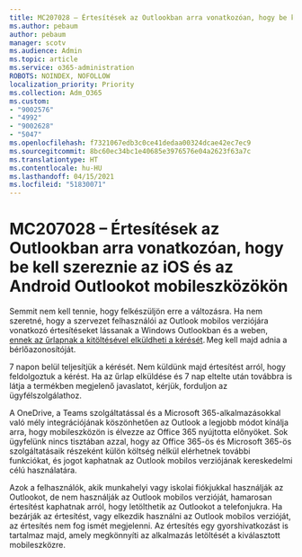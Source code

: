 ```yaml
---
title: MC207028 – Értesítések az Outlookban arra vonatkozóan, hogy be kell szereznie az iOS és az Android Outlookot mobileszközökön
ms.author: pebaum
author: pebaum
manager: scotv
ms.audience: Admin
ms.topic: article
ms.service: o365-administration
ROBOTS: NOINDEX, NOFOLLOW
localization_priority: Priority
ms.collection: Adm_O365
ms.custom:
- "9002576"
- "4992"
- "9002628"
- "5047"
ms.openlocfilehash: f7321067edb3c0ce41dedaa00324dcae42ec7ec9
ms.sourcegitcommit: 8bc60ec34bc1e40685e3976576e04a2623f63a7c
ms.translationtype: HT
ms.contentlocale: hu-HU
ms.lasthandoff: 04/15/2021
ms.locfileid: "51830071"
---
```

# <a name="mc207028---notifications-in-outlook-to-obtain-outlook-for-ios-and-android-on-mobile-devices"></a>MC207028 – Értesítések az Outlookban arra vonatkozóan, hogy be kell szereznie az iOS és az Android Outlookot mobileszközökön

Semmit nem kell tennie, hogy felkészüljön erre a változásra. Ha nem szeretné, hogy a szervezet felhasználói az Outlook mobilos verziójára vonatkozó értesítéseket lássanak a Windows Outlookban és a weben, [ennek az űrlapnak a kitöltésével elküldheti a kérését](https://aka.ms/MC207028). Meg kell majd adnia a bérlőazonosítóját. 

7 napon belül teljesítjük a kérését. Nem küldünk majd értesítést arról, hogy feldolgoztuk a kérést. Ha az űrlap elküldése és 7 nap eltelte után továbbra is látja a termékben megjelenő javaslatot, kérjük, forduljon az ügyfélszolgálathoz.

A OneDrive, a Teams szolgáltatással és a Microsoft 365-alkalmazásokkal való mély integrációjának köszönhetően az Outlook a legjobb módot kínálja arra, hogy mobileszközön is élvezze az Office 365 nyújtotta előnyöket. Sok ügyfelünk nincs tisztában azzal, hogy az Office 365-ös és Microsoft 365-ös szolgáltatásaik részeként külön költség nélkül elérhetnek további funkciókat, és jogot kaphatnak az Outlook mobilos verziójának kereskedelmi célú használatára.

Azok a felhasználók, akik munkahelyi vagy iskolai fiókjukkal használják az Outlookot, de nem használják az Outlook mobilos verzióját, hamarosan értesítést kaphatnak arról, hogy letölthetik az Outlookot a telefonjukra. Ha bezárják az értesítést, vagy elkezdik használni az Outlook mobilos verzióját, az értesítés nem fog ismét megjelenni. Az értesítés egy gyorshivatkozást is tartalmaz majd, amely megkönnyíti az alkalmazás letöltését a kiválasztott mobileszközre.
